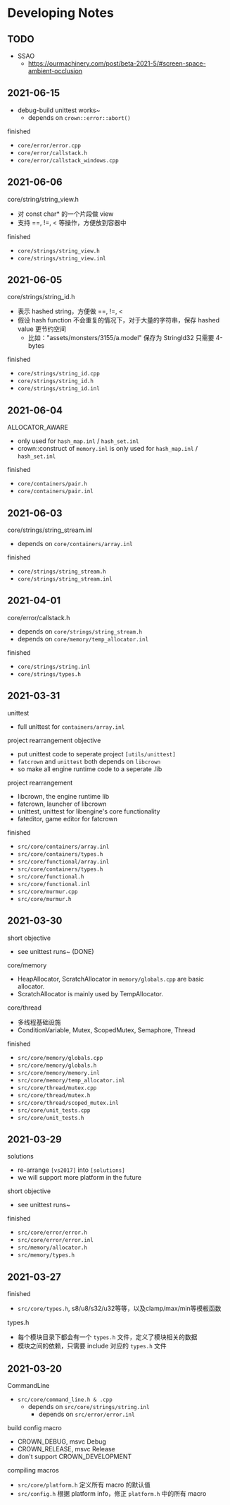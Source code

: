 # Developing Notes



## TODO

* SSAO
  * https://ourmachinery.com/post/beta-2021-5/#screen-space-ambient-occlusion



## 2021-06-15

* debug-build unittest works~
  * depends on `crown::error::abort()`

finished

* `core/error/error.cpp`
* `core/error/callstack.h`
* `core/error/callstack_windows.cpp`



## 2021-06-06

core/string/string_view.h

* 对 const char* 的一个片段做 view
* 支持 ==, !=, < 等操作，方便放到容器中

finished

* `core/strings/string_view.h`
* `core/strings/string_view.inl`



## 2021-06-05

core/strings/string_id.h

* 表示 hashed string，方便做 ==, !=, <
* 假设 hash function 不会重复的情况下，对于大量的字符串，保存 hashed value 更节约空间
  * 比如："assets/monsters/3155/a.model" 保存为 StringId32 只需要 4-bytes

finished

* `core/strings/string_id.cpp`
* `core/strings/string_id.h`
* `core/strings/string_id.inl`



## 2021-06-04

ALLOCATOR_AWARE

* only used for `hash_map.inl` / `hash_set.inl`
* crown::construct of `memory.inl` is only used for `hash_map.inl` / `hash_set.inl`

finished

* `core/containers/pair.h`
* `core/containers/pair.inl`



## 2021-06-03

core/strings/string_stream.inl

* depends on `core/containers/array.inl`

finished

* `core/strings/string_stream.h`
* `core/strings/string_stream.inl`



## 2021-04-01

core/error/callstack.h

* depends on `core/strings/string_stream.h`
* depends on `core/memory/temp_allocator.inl`

finished

* `core/strings/string.inl`
* `core/strings/types.h`



## 2021-03-31

unittest

* full unittest for `containers/array.inl`

project rearrangement objective

* put unittest code to seperate project `[utils/unittest]`
* `fatcrown` and `unittest` both depends on `libcrown`
* so make all engine runtime code to a seperate .lib

project rearrangement

* libcrown, the engine runtime lib
* fatcrown, launcher of libcrown
* unittest, unittest for libengine's core functionality
* fateditor, game editor for fatcrown

finished

* `src/core/containers/array.inl`
* `src/core/containers/types.h`
* `src/core/functional/array.inl`
* `src/core/containers/types.h`
* `src/core/functional.h`
* `src/core/functional.inl`
* `src/core/murmur.cpp`
* `src/core/murmur.h`



## 2021-03-30

short objective

* see unittest runs~ (DONE)

core/memory

* HeapAllocator, ScratchAllocator in `memory/globals.cpp` are basic allocator.
* ScratchAllocator is mainly used by TempAllocator.

core/thread

* 多线程基础设施
* ConditionVariable, Mutex, ScopedMutex, Semaphore, Thread

finished

* `src/core/memory/globals.cpp`
* `src/core/memory/globals.h`
* `src/core/memory/memory.inl`
* `src/core/memory/temp_allocator.inl`
* `src/core/thread/mutex.cpp`
* `src/core/thread/mutex.h`
* `src/core/thread/scoped_mutex.inl`
* `src/core/unit_tests.cpp`
* `src/core/unit_tests.h`



## 2021-03-29

solutions

* re-arrange `[vs2017]` into `[solutions]`
* we will support more platform in the future

short objective

* see unittest runs~

finished

* `src/core/error/error.h`
* `src/core/error/error.inl`
* `src/memory/allocator.h`
* `src/memory/types.h`


## 2021-03-27

finished

* `src/core/types.h`, s8/u8/s32/u32等等，以及clamp/max/min等模板函数

types.h

* 每个模块目录下都会有一个 `types.h` 文件，定义了模块相关的数据
* 模块之间的依赖，只需要 include 对应的 `types.h` 文件


## 2021-03-20

CommandLine

* `src/core/command_line.h & .cpp`
  * depends on `src/core/strings/string.inl`
    * depends on `src/error/error.inl`

build config macro

* CROWN_DEBUG, msvc Debug
* CROWN_RELEASE, msvc Release
* don't support CROWN_DEVELOPMENT

compiling macros

* `src/core/platform.h` 定义所有 macro 的默认值
* `src/config.h` 根据 platform info，修正 `platform.h` 中的所有 macro

